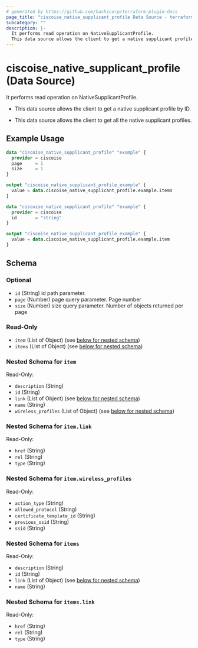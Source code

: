 ```yaml
---
# generated by https://github.com/hashicorp/terraform-plugin-docs
page_title: "ciscoise_native_supplicant_profile Data Source - terraform-provider-ciscoise"
subcategory: ""
description: |-
  It performs read operation on NativeSupplicantProfile.
  This data source allows the client to get a native supplicant profile by ID.This data source allows the client to get all the native supplicant profiles.
---
```


# ciscoise_native_supplicant_profile (Data Source)

It performs read operation on NativeSupplicantProfile.

- This data source allows the client to get a native supplicant profile by ID.

- This data source allows the client to get all the native supplicant profiles.

## Example Usage

```terraform
data "ciscoise_native_supplicant_profile" "example" {
  provider = ciscoise
  page     = 1
  size     = 1
}

output "ciscoise_native_supplicant_profile_example" {
  value = data.ciscoise_native_supplicant_profile.example.items
}

data "ciscoise_native_supplicant_profile" "example" {
  provider = ciscoise
  id       = "string"
}

output "ciscoise_native_supplicant_profile_example" {
  value = data.ciscoise_native_supplicant_profile.example.item
}
```

<!-- schema generated by tfplugindocs -->
## Schema

### Optional

- `id` (String) id path parameter.
- `page` (Number) page query parameter. Page number
- `size` (Number) size query parameter. Number of objects returned per page

### Read-Only

- `item` (List of Object) (see [below for nested schema](#nestedatt--item))
- `items` (List of Object) (see [below for nested schema](#nestedatt--items))

<a id="nestedatt--item"></a>
### Nested Schema for `item`

Read-Only:

- `description` (String)
- `id` (String)
- `link` (List of Object) (see [below for nested schema](#nestedobjatt--item--link))
- `name` (String)
- `wireless_profiles` (List of Object) (see [below for nested schema](#nestedobjatt--item--wireless_profiles))

<a id="nestedobjatt--item--link"></a>
### Nested Schema for `item.link`

Read-Only:

- `href` (String)
- `rel` (String)
- `type` (String)


<a id="nestedobjatt--item--wireless_profiles"></a>
### Nested Schema for `item.wireless_profiles`

Read-Only:

- `action_type` (String)
- `allowed_protocol` (String)
- `certificate_template_id` (String)
- `previous_ssid` (String)
- `ssid` (String)



<a id="nestedatt--items"></a>
### Nested Schema for `items`

Read-Only:

- `description` (String)
- `id` (String)
- `link` (List of Object) (see [below for nested schema](#nestedobjatt--items--link))
- `name` (String)

<a id="nestedobjatt--items--link"></a>
### Nested Schema for `items.link`

Read-Only:

- `href` (String)
- `rel` (String)
- `type` (String)


